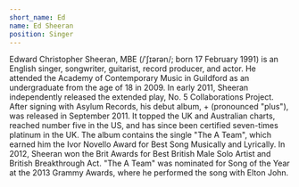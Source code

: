```yaml
---
short_name: Ed
name: Ed Sheeran
position: Singer
---
```

Edward Christopher Sheeran, MBE (/ˈʃɪərən/; born 17 February 1991) is an English singer, songwriter, guitarist, record producer, and actor. He attended the Academy of Contemporary Music in Guildford as an undergraduate from the age of 18 in 2009. In early 2011, Sheeran independently released the extended play, No. 5 Collaborations Project. After signing with Asylum Records, his debut album, + (pronounced "plus"), was released in September 2011. It topped the UK and Australian charts, reached number five in the US, and has since been certified seven-times platinum in the UK. The album contains the single "The A Team", which earned him the Ivor Novello Award for Best Song Musically and Lyrically. In 2012, Sheeran won the Brit Awards for Best British Male Solo Artist and British Breakthrough Act. "The A Team" was nominated for Song of the Year at the 2013 Grammy Awards, where he performed the song with Elton John.